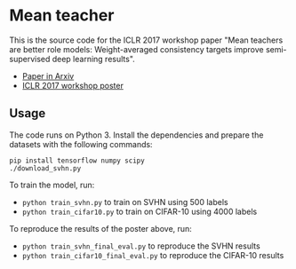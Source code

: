 # Mean teacher

This is the source code for the ICLR 2017 workshop paper "Mean teachers are better role models: Weight-averaged consistency targets improve semi-supervised deep learning results".

- [Paper in Arxiv](https://arxiv.org/abs/1703.01780)
- [ICLR 2017 workshop poster](ICLR_2017_poster.pdf)

## Usage

The code runs on Python 3. Install the dependencies and prepare the datasets with the following commands:

```
pip install tensorflow numpy scipy
./download_svhn.py
```

To train the model, run:

* `python train_svhn.py` to train on SVHN using 500 labels
* `python train_cifar10.py` to train on CIFAR-10 using 4000 labels

To reproduce the results of the poster above, run:

* `python train_svhn_final_eval.py` to reproduce the SVHN results
* `python train_cifar10_final_eval.py` to reproduce the CIFAR-10 results
